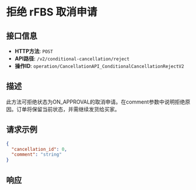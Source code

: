 # 拒绝 rFBS 取消申请

## 接口信息

- **HTTP方法**: `POST`
- **API路径**: `/v2/conditional-cancellation/reject`
- **操作ID**: `operation/CancellationAPI_ConditionalCancellationRejectV2`

## 描述

此方法可拒绝状态为ON_APPROVAL的取消申请。在comment参数中说明拒绝原因。订单将保留当前状态，并需继续发货给买家。

## 请求示例

```json
{
  "cancellation_id": 0,
  "comment": "string"
}
```

## 响应
